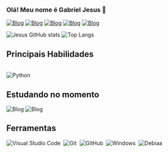 
### Olá! Meu nome é Gabriel Jesus 🤙 

[![Blog](https://img.shields.io/badge/LinkedIn-0077B5?style=for-the-badge&logo=linkedin&logoColor=white)](https://www.linkedin.com/in/gabriel-jesus-4801b1275/)
[![Blog](https://img.shields.io/badge/Instagram-E4405F?style=for-the-badge&logo=instagram&logoColor=white)](https://www.instagram.com/gabriel_jesus_0401/#)
[![Blog](https://img.shields.io/badge/-Gmail-%23333?style=for-the-badge&logo=gmail&logoColor=white)]('mailto:gabrielerik140@gmail.com')
[![Blog](https://img.shields.io/badge/Twitch-9146FF?style=for-the-badge&logo=twitch&logoColor=white)](https://www.twitch.tv/aguamolhada04)
[![Blog](https://img.shields.io/badge/Discord-7289DA?style=for-the-badge&logo=discord&logoColor=white)](https://discord.gg/bAzHaCNGKa)

![Jesus GitHub stats](https://github-readme-stats.vercel.app/api?username=GBJ008&show_icons=true&theme=dark)
![Top Langs](https://github-readme-stats.vercel.app/api/top-langs/?username=GBJ008&layout=compact&theme=dark)

## Principais Habilidades
<div style="display: inline-block"><br/>
<img align= 'center' alt='Python' src="https://img.shields.io/badge/Python-14354C?style=for-the-badge&logo=python&logoColor=white" />

</div>

## Estudando no momento

![Blog](https://img.shields.io/badge/Python-14354C?style=for-the-badge&logo=python&logoColor=white)
![Blog](https://img.shields.io/badge/-HTML-FF8C00?style=for-the-badge&logo=html5&labelColor=FF8C00)

## Ferramentas

![Visual Studio Code](https://img.shields.io/badge/-Visual%20Studio%20Code-00FFFF?style=for-the-badge&logo=visual-studio-code&logoColor=007ACC&labelColor=00FFFF)&nbsp;
![Git](https://img.shields.io/badge/-Git-FFA500?style=for-the-badge&logo=git&labelColor=FFA500)&nbsp;
![GitHub](https://img.shields.io/badge/-GitHub-363636?style=for-the-badge&logo=github&labelColor=363636)&nbsp;
![Windows](https://img.shields.io/badge/-Windows-00BFFF?style=for-the-badge&logo=windows&labelColor=00BFFF)&nbsp;
![Debiaa](https://img.shields.io/badge/Debian-A81D33?style=for-the-badge&logo=debian&logoColor=white)


